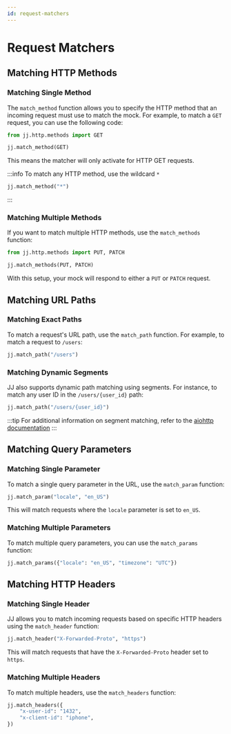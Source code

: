 ```yaml
---
id: request-matchers
---
```

# Request Matchers

## Matching HTTP Methods

### Matching Single Method

The `match_method` function allows you to specify the HTTP method that an incoming request must use to match the mock. For example, to match a `GET` request, you can use the following code:

```python
from jj.http.methods import GET

jj.match_method(GET)
```

This means the matcher will only activate for HTTP GET requests.

:::info
To match any HTTP method, use the wildcard `*`

```python
jj.match_method("*")
```
:::

### Matching Multiple Methods

If you want to match multiple HTTP methods, use the `match_methods` function:

```python
from jj.http.methods import PUT, PATCH

jj.match_methods(PUT, PATCH)
```

With this setup, your mock will respond to either a `PUT` or `PATCH` request.

## Matching URL Paths

### Matching Exact Paths

To match a request's URL path, use the `match_path` function. For example, to match a request to `/users`:

```python
jj.match_path("/users")
```

### Matching Dynamic Segments

JJ also supports dynamic path matching using segments. For instance, to match any user ID in the `/users/{user_id}` path:

```python
jj.match_path("/users/{user_id}")
```

:::tip
For additional information on segment matching, refer to the [aiohttp documentation](https://docs.aiohttp.org/en/stable/web_quickstart.html#variable-resources)
:::

## Matching Query Parameters

### Matching Single Parameter

To match a single query parameter in the URL, use the `match_param` function:

```python
jj.match_param("locale", "en_US")
```

This will match requests where the `locale` parameter is set to `en_US`.

### Matching Multiple Parameters

To match multiple query parameters, you can use the `match_params` function:

```python
jj.match_params({"locale": "en_US", "timezone": "UTC"})
```

## Matching HTTP Headers

### Matching Single Header

JJ allows you to match incoming requests based on specific HTTP headers using the `match_header` function:

```python
jj.match_header("X-Forwarded-Proto", "https")
```

This will match requests that have the `X-Forwarded-Proto` header set to `https`.

### Matching Multiple Headers

To match multiple headers, use the `match_headers` function:

```python
jj.match_headers({
    "x-user-id": "1432",
    "x-client-id": "iphone",
})
```
